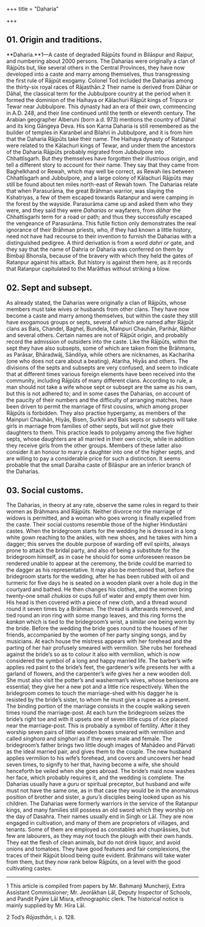 +++
title = "Daharia"

+++

## 01. Origin and traditions.

**Daharia.**1—A caste of degraded Rājpūts found in Bilāspur and Raipur, and numbering about 2000 persons. The Daharias were originally a clan of Rājpūts but, like several others in the Central Provinces, they have now developed into a caste and marry among themselves, thus transgressing the first rule of Rājpūt exogamy. Colonel Tod included the Daharias among the thirty-six royal races of Rājasthān.2 Their name is derived from Dāhar or Dāhal, the classical term for the Jubbulpore country at the period when it formed the dominion of the Haihaya or Kālachuri Rājpūt kings of Tripura or Tewar near Jubbulpore. This dynasty had an era of their own, commencing in A.D. 248, and their line continued until the tenth or eleventh century. The Arabian geographer Alberuni \(born a.d. 973\) mentions the country of Dāhal and its king Gāngeya Deva. His son Karna Daharia is still remembered as the builder of temples in Karanbel and Bilahri in Jubbulpore, and it is from him that the Daharia Rājpūts take their name. The Haihaya dynasty of Ratanpur were related to the Kālachuri kings of Tewar, and under them the ancestors of the Daharia Rājpūts probably migrated from Jubbulpore into Chhattīsgarh. But they themselves have forgotten their illustrious origin, and tell a different story to account for their name. They say that they came from Baghelkhand or Rewah, which may well be correct, as Rewah lies between Chhattīsgarh and Jubbulpore, and a large colony of Kālachuri Rājpūts may still be found about ten miles north-east of Rewah town. The Daharias relate that when Parasurāma, the great Brāhman warrior, was slaying the Kshatriyas, a few of them escaped towards Ratanpur and were camping in the forest by the wayside. Parasurāma came up and asked them who they were, and they said they were *Daharias* or wayfarers, from *dāhar* the Chhattīsgarhi term for a road or path; and thus they successfully escaped the vengeance of Parasurāma. This futile fiction only demonstrates the real ignorance of their Brāhman priests, who, if they had known a little history, need not have had recourse to their invention to furnish the Daharias with a distinguished pedigree. A third derivation is from a word *dahri* or gate, and they say that the name of Dahria or Daharia was conferred on them by Bimbaji Bhonsla, because of the bravery with which they held the gates of Ratanpur against his attack. But history is against them here, as it records that Ratanpur capitulated to the Marāthas without striking a blow. 

## 02. Sept and subsept.

As already stated, the Daharias were originally a clan of Rājpūts, whose members must take wives or husbands from other clans. They have now become a caste and marry among themselves, but within the caste they still have exogamous groups or septs, several of which are named after Rājpūt clans as Bais, Chandel, Baghel, Bundela, Mainpuri Chauhān, Parihār, Rāthor and several others. Certain names are not of Rājpūt origin, and probably record the admission of outsiders into the caste. Like the Rājpūts, within the sept they have also subsepts, some of which are taken from the Brāhmans, as Parāsar, Bhāradwāj, Sāndilya, while others are nicknames, as Kachariha \(one who does not care about a beating\), Atariha, Hiyās and others. The divisions of the septs and subsepts are very confused, and seem to indicate that at different times various foreign elements have been received into the community, including Rājpūts of many different clans. According to rule, a man should not take a wife whose sept or subsept are the same as his own, but this is not adhered to; and in some cases the Daharias, on account of the paucity of their numbers and the difficulty of arranging matches, have been driven to permit the marriage of first cousins, which among proper Rājpūts is forbidden. They also practise hypergamy, as members of the Mainpuri Chauhān, Hiyās, Bisen, Surkhi and Bais septs or subsepts will take girls in marriage from families of other septs, but will not give their daughters to them. This practice leads to polygamy among the five higher septs, whose daughters are all married in their own circle, while in addition they receive girls from the other groups. Members of these latter also consider it an honour to marry a daughter into one of the higher septs, and are willing to pay a considerable price for such a distinction. It seems probable that the small Daraiha caste of Bilāspur are an inferior branch of the Daharias. 

## 03. Social customs.

The Daharias, in theory at any rate, observe the same rules in regard to their women as Brāhmans and Rājpūts. Neither divorce nor the marriage of widows is permitted, and a woman who goes wrong is finally expelled from the caste. Their social customs resemble those of the higher Hindustāni castes. When the bridegroom starts for the wedding he is dressed in a long white gown reaching to the ankles, with new shoes, and he takes with him a dagger; this serves the double purpose of warding off evil spirits, always prone to attack the bridal party, and also of being a substitute for the bridegroom himself, as in case he should for some unforeseen reason be rendered unable to appear at the ceremony, the bride could be married to the dagger as his representative. It may also be mentioned that, before the bridegroom starts for the wedding, after he has been rubbed with oil and turmeric for five days he is seated on a wooden plank over a hole dug in the courtyard and bathed. He then changes his clothes, and the women bring twenty-one small *chukias* or cups full of water and empty them over him. His head is then covered with a piece of new cloth, and a thread wound round it seven times by a Brāhman. The thread is afterwards removed, and tied round an iron ring with some mango leaves, and this ring forms the *kankan* which is tied to the bridegroom’s wrist, a similar one being worn by the bride. Before the wedding the bride goes round to the houses of her friends, accompanied by the women of her party singing songs, and by musicians. At each house the mistress appears with her forehead and the parting of her hair profusely smeared with vermilion. She rubs her forehead against the bride’s so as to colour it also with vermilion, which is now considered the symbol of a long and happy married life. The barber’s wife applies red paint to the bride’s feet, the gardener’s wife presents her with a garland of flowers, and the carpenter’s wife gives her a new wooden doll. She must also visit the potter’s and washerman’s wives, whose benisons are essential; they give her a new pot and a little rice respectively. When the bridegroom comes to touch the marriage-shed with his dagger he is resisted by the bride’s sister, to whom he must give a rupee as a present. The binding portion of the marriage consists in the couple walking seven times round the marriage-post. At each turn the bridegroom seizes the bride’s right toe and with it upsets one of seven little cups of rice placed near the marriage-post. This is probably a symbol of fertility. After it they worship seven pairs of little wooden boxes smeared with vermilion and called *singhora* and *singhori* as if they were male and female. The bridegroom’s father brings two little dough images of Mahādeo and Pārvati as the ideal married pair, and gives them to the couple. The new husband applies vermilion to his wife’s forehead, and covers and uncovers her head seven times, to signify to her that, having become a wife, she should henceforth be veiled when she goes abroad. The bride’s maid now washes her face, which probably requires it, and the wedding is complete. The Daharias usually have a *guru* or spiritual preceptor, but husband and wife must not have the same one, as in that case they would be in the anomalous position of brother and sister, a *guru’s* disciples being looked upon as his children. The Daharias were formerly warriors in the service of the Ratanpur kings, and many families still possess an old sword which they worship on the day of Dasahra. Their names usually end in Singh or Lāl. They are now engaged in cultivation, and many of them are proprietors of villages, and tenants. Some of them are employed as constables and chuprāssies, but few are labourers, as they may not touch the plough with their own hands. They eat the flesh of clean animals, but do not drink liquor, and avoid onions and tomatoes. They have good features and fair complexions, the traces of their Rājpūt blood being quite evident. Brāhmans will take water from them, but they now rank below Rājpūts, on a level with the good cultivating castes. 

___________________

1 This article is compiled from papers by Mr. Bahmanji Muncherji, Extra Assistant Commissioner; Mr. Jeorākhan Lāl, Deputy Inspector of Schools, and Pandit Pyāre Lāl Misra, ethnographic clerk. The historical notice is mainly supplied by Mr. Hīra Lāl. 

2 Tod’s *Rājasthān*, i. p. 128. 

